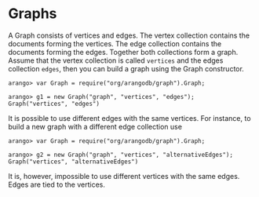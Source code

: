 <a name="graphs"></a>
# Graphs

A Graph consists of vertices and edges. The vertex collection contains the
documents forming the vertices. The edge collection contains the documents
forming the edges. Together both collections form a graph. Assume that the
vertex collection is called `vertices` and the edges collection `edges`, then
you can build a graph using the Graph constructor.

	arango> var Graph = require("org/arangodb/graph").Graph;
	
	arango> g1 = new Graph("graph", "vertices", "edges");
	Graph("vertices", "edges")

<!--
@verbinclude graph25
-->

It is possible to use different edges with the same vertices. For instance, to
build a new graph with a different edge collection use

	arango> var Graph = require("org/arangodb/graph").Graph;
	
	arango> g2 = new Graph("graph", "vertices", "alternativeEdges");
	Graph("vertices", "alternativeEdges")

<!--
@verbinclude graph26
-->
It is, however, impossible to use different vertices with the same edges. Edges
are tied to the vertices.
